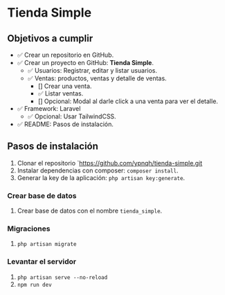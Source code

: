 # Tienda Simple
## Objetivos a cumplir
- ✅ Crear un repositorio en GitHub.
- ✅ Crear un proyecto en GitHub: **Tienda Simple**.
  - ✅ Usuarios: Registrar, editar y listar usuarios.
  - ✅ Ventas: productos, ventas y detalle de ventas.
    - [] Crear una venta.
    - ✅ Listar ventas.
    - [] Opcional: Modal al darle click a una venta para ver el detalle.
- ✅ Framework: Laravel
  - ✅ Opcional: Usar TailwindCSS.
- ✅ README: Pasos de instalación.


## Pasos de instalación
1. Clonar el repositorio `https://github.com/ypnqh/tienda-simple.git
2. Instalar dependencias con composer: `composer install`.
4. Generar la key de la aplicación: `php artisan key:generate`.
### Crear base de datos
1. Crear base de datos con el nombre `tienda_simple`.
### Migraciones
1. `php artisan migrate`
### Levantar el servidor
1. `php artisan serve --no-reload`
2. `npm run dev`